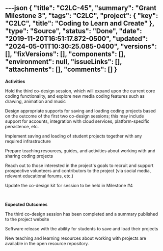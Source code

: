 ---json
{
  "title": "C2LC-45",
  "summary": "Grant Milestone 3",
  "tags": "C2LC",
  "project": {
    "key": "C2LC",
    "title": "Coding to Learn and Create"
  },
  "type": "Source",
  "status": "Done",
  "date": "2019-11-20T16:51:17.872-0500",
  "updated": "2024-05-01T10:30:25.085-0400",
  "versions": [],
  "fixVersions": [],
  "components": [],
  "environment": null,
  "issueLinks": [],
  "attachments": [],
  "comments": []
}
---
**Activities**

Hold the third co-design session, which will expand upon the current core coding functionality, and explore new media coding features such as drawing, animation and music

Design appropriate supports for saving and loading coding projects based on the outcome of the first two co-design sessions; this may include support for accounts, integration with cloud services, platform-specific persistence, etc.

Implement saving and loading of student projects together with any required infrastructure

Prepare teaching resources, guides, and activities about working with and sharing coding projects

Reach out to those interested in the project's goals to recruit and support prospective volunteers and contributors to the project (via social media, relevant educational forums, etc.)

Update the co-design kit for session to be held in Milestone #4

 

**Expected Outcomes**

The third co-design session has been completed and a summary published to the project website

Software release with the ability for students to save and load their projects

New teaching and learning resources about working with projects are available in the open resource repository.

 

        